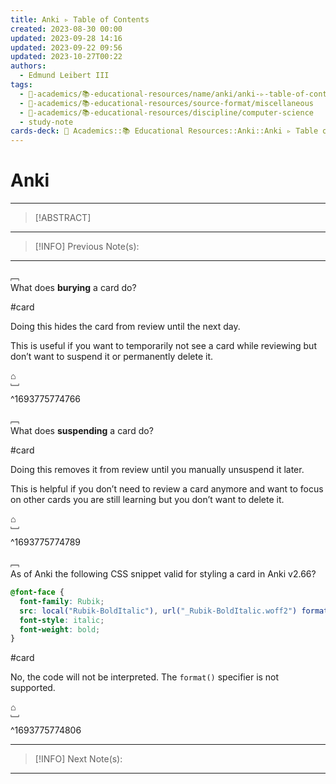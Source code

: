 ```yaml
---
title: Anki ▹ Table of Contents
created: 2023-08-30 00:00
updated: 2023-09-28 14:16
updated: 2023-09-22 09:56
updated: 2023-10-27T00:22
authors:
  - Edmund Leibert III
tags:
  - 🔴-academics/📚-educational-resources/name/anki/anki-▹-table-of-contents
  - 🔴-academics/📚-educational-resources/source-format/miscellaneous
  - 🔴-academics/📚-educational-resources/discipline/computer-science
  - study-note
cards-deck: 🔴 Academics::📚 Educational Resources::Anki::Anki ▹ Table of Contents
---
```


# Anki

---

> [!ABSTRACT]
> 

---

> [!INFO] 
> Previous Note(s):
> 

---

﹇<br>
What does **burying** a card do?

#card

Doing this hides the card from review until the next day.

This is useful if you want to temporarily not see a card while reviewing but don’t want to suspend it or permanently delete it.

⌂
<br>﹈<br>^1693775774766


﹇<br>
What does **suspending** a card do?

#card 

Doing this removes it from review until you manually unsuspend it later.

This is helpful if you don’t need to review a card anymore and want to focus on other cards you are still learning but you don’t want to delete it.

⌂
<br>﹈<br>^1693775774789


﹇<br>
As of Anki the following CSS snippet valid for styling a card in Anki v2.66?

```css
@font-face {
  font-family: Rubik;
  src: local("Rubik-BoldItalic"), url("_Rubik-BoldItalic.woff2") format("woff2");
  font-style: italic;
  font-weight: bold;
}
```

#card 

No, the code will not be interpreted. The `format()` specifier is not supported.

⌂
<br>﹈<br>^1693775774806


---

> [!INFO]
> Next Note(s):
> 

---
